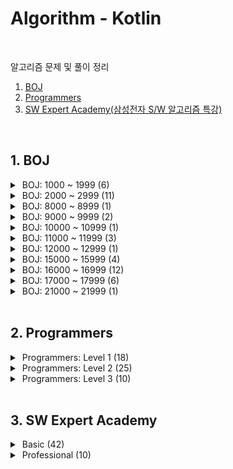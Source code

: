 # Algorithm - Kotlin
<br/>

알고리즘 문제 및 풀이 정리<br/>


1. [BOJ](#1-boj) <br/>
2. [Programmers](#2-programmers) <br/>
3. [SW Expert Academy(삼성전자 S/W 알고리즘 특강)](#3-sw-expert-academy) <br/>


<br/>

## 1. BOJ

<details>
<summary>&nbsp;BOJ: 1000 ~ 1999 (6)</summary>
<div markdown="1">
<br/>

| 번호                                         | 제목                       | 유형       | 풀이                                    |
|--------------------------------------------|---------------------------|----------|---------------------------------------|
| [1012](https://www.acmicpc.net/problem/1012) |[유기농 배추](src/boj/dfsBfs/BOJ_1012_OrganicCabbage.kt)| BFS      |
| [1175](https://www.acmicpc.net/problem/1175) |[배달](src/boj/dfsBfs/BOJ_1175_Delivery.kt)| BFS      | [blog](https://jsl663.tistory.com/33) |
| [1260](https://www.acmicpc.net/problem/1260) |[DFS 와 BFS](src/boj/dfsBfs/BOJ_1260_DFSandBFS.kt)| DFS, BFS |
| [1385](https://www.acmicpc.net/problem/1385) |[벌집](src/boj/dfsBfs/BOJ_1385_HoneyComb.kt) | BFS | [blog](https://jsl663.tistory.com/38) |
| [1525](https://www.acmicpc.net/problem/1525) |[퍼즐](src/boj/dfsBfs/BOJ_1525_Puzzle.kt) | BFS      | [blog](https://jsl663.tistory.com/31) |
| [1913](https://www.acmicpc.net/problem/1913) |[달팽이1](src/boj/unsolved/BOJ_1913_Snail.kt)| 구현       |

</div>
</details>


<details>
<summary>&nbsp;BOJ: 2000 ~ 2999 (11)</summary>
<div markdown="1">
<br/>

| 번호                                          | 제목                                                   | 유형    | 풀이  |
|----------------------------------------------|------------------------------------------------------|-------|-----|
| [2178](https://www.acmicpc.net/problem/2178) | [미로 탐색](src/boj/dfsBfs/BOJ_2178_MazeExploration.kt)  | BFS   |
| [2210](https://www.acmicpc.net/submit/2210) | [숫자판 점프](src/boj/bruteForce/BOJ_2210_NumPadJump.kt) | 완전 탐색 |
| [2422](https://www.acmicpc.net/problem/2422) | [한윤정이 이탈리아에 가서 아이스크림을 사먹는데](src/boj/bruteForce/BOJ_2422_ItalyIcecream.kt) | 완전 탐색 |
| [2470](https://www.acmicpc.net/problem/2470) | [두 용액](src/boj/etc/BOJ_2470_TwoSolutions.kt) | 투 포인터 |
| [2529](https://www.acmicpc.net/problem/2529) | [부등호](src/boj/bruteForce/BOJ_2529_InequalitySign.kt) | 완전 탐색 |
| [2606](https://www.acmicpc.net/problem/2606) | [바이러스](src/boj/dfsBfs/BOJ_2606_Virus.kt) | BFS |
| [2667](https://www.acmicpc.net/problem/2667) | [단지 번호 붙이기](src/boj/dfsBfs/BOJ_2667_VillageNumbering.kt) | BFS |
| [2675](https://www.acmicpc.net/problem/2675) | [문자열 반복](src/boj/unsolved/BOJ_2675_StringRepetition.kt) | 구현 |
| [2745](https://www.acmicpc.net/problem/2745) | [진법 변환](src/boj/unsolved/BOJ_2745_BaseConversion.kt) | 구현 |
| [2839](https://www.acmicpc.net/problem/2839) | [설탕 배달](src/boj/dp/BOJ_2839_SugarDelivery.kt) | DP |
| [2902](https://www.acmicpc.net/problem/2902) | [KMP는 왜 KMP일까?](src/boj/etc/BOJ_2902_WhyIsKMPaKMP.kt) | 구현 |

</div>
</details>


<details>
<summary>&nbsp;BOJ: 8000 ~ 8999 (1)</summary>
<div markdown="1">
<br/>

| 번호                                          | 제목                                                   | 유형    | 풀이 |
|----------------------------------------------|------------------------------------------------------|-------|-----|
| [8111](https://www.acmicpc.net/problem/8111) | [0 과 1](src/boj/dfsBfs/BOJ_8111_ZeroAndOne.kt) | BFS |

</div>
</details>


<details>
<summary>&nbsp;BOJ: 9000 ~ 9999 (2)</summary>
<div markdown="1">
<br/>

| 번호                                          | 제목                                                   | 유형   | 풀이 |
|----------------------------------------------|------------------------------------------------------|------|-----|
| [9019](https://www.acmicpc.net/problem/9019) | [DSLR](src/boj/unsolved/BOJ_9019_DSLR.kt) | BFS  |
| [9328](https://www.acmicpc.net/problem/9328) | [열쇠](src/boj/dfsBfs/BOJ_9328_Key.kt) | BFS  |

</div>
</details>


<details>
<summary>&nbsp;BOJ: 10000 ~ 10999 (1)</summary>
<div markdown="1">
<br/>

| 번호                                          | 제목                                                   | 유형   | 풀이 |
|----------------------------------------------|------------------------------------------------------|------|-----|
| [10942](https://www.acmicpc.net/problem/10942) | [팰린드롬?](src/boj/dp/BOJ_10942_Palindrome.kt) | DP |

</div>
</details>


<details>
<summary>&nbsp;BOJ: 11000 ~ 11999 (3)</summary>
<div markdown="1">
<br/>

| 번호                                             | 제목                                                 | 유형  | 풀이 |
|------------------------------------------------|----------------------------------------------------|-----|-----|
| [11005](https://www.acmicpc.net/problem/11005) | [진법 변환2](src/boj/etc/BOJ_11005_BaseConversion2.kt) | 구현  |
| [11048](https://www.acmicpc.net/problem/11048) | [이동하기](src/boj/dp/BOJ_11048_Move.kt)               | DP  |
| [11060](https://www.acmicpc.net/problem/11060) | [점프 점프](src/boj/dp/BOJ_11060_JumpJump.kt)          | DP  |

</div>
</details>


<details>
<summary>&nbsp;BOJ: 12000 ~ 12999 (1)</summary>
<div markdown="1">
<br/>

| 번호                                             | 제목                                                   | 유형    | 풀이 |
|------------------------------------------------|------------------------------------------------------|-------|-----|
| [12851](https://www.acmicpc.net/problem/12851) | [숨바꼭질 2](src/boj/dfsBfs/BOJ_12851_HideAndSeek2.kt) | BFS |

</div>
</details>


<details>
<summary>&nbsp;BOJ: 15000 ~ 15999 (4)</summary>
<div markdown="1">
<br/>

| 번호                                             | 제목                                                   | 유형    | 풀이 |
|------------------------------------------------|------------------------------------------------------|-------|-----|
| [15558](https://www.acmicpc.net/problem/15558) | [점프 게임](src/boj/dfsBfs/BOJ_15558_JumpGame.kt) | BFS |
| [15653](https://www.acmicpc.net/problem/15653) | [구슬 탈출 4](src/boj/dfsBfs/BOJ_15653_MarbleEscape4.kt) | BFS | [blog](https://jsl663.tistory.com/33) |
| [15683](https://www.acmicpc.net/problem/15683) | [감시](src/boj/bruteForce/BOJ_15683_Serveillance.kt) | 완전 탐색 |
| [15686](https://www.acmicpc.net/problem/15686) | [치킨 배달](src/boj/bruteForce/BOJ_15686_ChickenDelivery.kt) | 완전 탐색 |

</div>
</details>


<details>
<summary>&nbsp;BOJ: 16000 ~ 16999 (12)</summary>
<div markdown="1">
<br/>

| 번호                                             | 제목                                                   | 유형    | 풀이                                     |
|------------------------------------------------|------------------------------------------------------|-------|----------------------------------------|
| [16637](https://www.acmicpc.net/problem/16637) | [괄호 추가하기](src/boj/bruteForce/BOJ_16637_AddParentheses.kt) | 완전 탐색 |
| [16920](https://www.acmicpc.net/problem/16920) | [확장 게임](src/boj/dfsBfs/BOJ_16920_ExpansionGame.kt) | BFS | [blog](https://jsl663.tistory.com/35)  |
| [16922](https://www.acmicpc.net/problem/16922) | [로마 숫자 만들기](src/boj/bruteForce/BOJ_16922_MakingRomanNumerals.kt) | 완전 탐색 |
| [16924](https://www.acmicpc.net/problem/16924) | [십자가 찾기](src/boj/bruteForce/BOJ_16924_FindCross.kt) | 완전 탐색 |
| [16936](https://www.acmicpc.net/problem/16936) | [나3곱2](src/boj/bruteForce/BOJ_16936_Division3Multiplication2.kt) | 완전 탐색 |
| [16937](https://www.acmicpc.net/problem/16937) | [두 스티커](src/boj/bruteForce/BOJ_16937_TwoStickers.kt) | 완전 탐색 |
| [16938](https://www.acmicpc.net/problem/16938) | [캠프 준비](src/boj/bruteForce/BOJ_16938_CampReady.kt) | 완전 탐색 |
| [16943](https://www.acmicpc.net/problem/16943) | [숫자 재배치](src/boj/bruteForce/BOJ_16943_NumberReplacement.kt) | 완전 탐색 |
| [16959](https://www.acmicpc.net/problem/16959) | [체스판 여행 1](src/boj/dfsBfs/BOJ_16959_ChessboardTravel1.kt) | BFS | [blog](https://jsl663.tistory.com/40)  |
| [16968](https://www.acmicpc.net/problem/16968) | [차량 번호판1](src/boj/bruteForce/BOJ_16968_LicensePlate1.kt) | 완전 탐색 |
| [16971](https://www.acmicpc.net/problem/16917) | [양념 반 후라이드 반](src/boj/bruteForce/BOJ_16971_HalfSeasonedHalfFried.kt) | 완전 탐색 |
| [16973](https://www.acmicpc.net/problem/16973) | [직사각형 탈출](src/boj/dfsBfs/BOJ_16973_RectangleEscape.kt) | BFS |

</div>
</details>


<details>
<summary>&nbsp;BOJ: 17000 ~ 17999 (6)</summary>
<div markdown="1">
<br/>

| 번호                                             | 제목                                                   | 유형    | 풀이  |
|------------------------------------------------|------------------------------------------------------|-------|-----|
| [17088](https://www.acmicpc.net/problem/17088) | [등차수열 변환](src/boj/bruteForce/BOJ_17088_ArithmeticSequenceTransform.kt) | 완전 탐색 |
| [17089](https://www.acmicpc.net/problem/17089) | [세 친구](src/boj/bruteForce/BOJ_17089_ThreeFriends.kt) | 완전 탐색 |
| [17071](https://www.acmicpc.net/problem/17071) | [숨바꼭질 5](src/boj/dfsBfs/BOJ_17071_HideAndSeek5.kt) | BFS   | [blog](https://jsl663.tistory.com/32) |
| [17135](https://www.acmicpc.net/problem/17135) | [캐슬 디펜스](src/boj/bruteForce/BOJ_17135_CastleDefense.kt) | 완전 탐색 |
| [17281](https://www.acmicpc.net/problem/17281) | [야구](src/boj/bruteForce/BOJ_17281_Baseball.kt) | 완전 탐색 |
| [17406](https://www.acmicpc.net/problem/17406) | [배열 돌리기4](src/boj/bruteForce/BOJ_17406_ArrayRotation4.kt) | 완전 탐색 |

</div>
</details>


<details>
<summary>&nbsp;BOJ: 21000 ~ 21999 (1)</summary>
<div markdown="1">
<br/>

| 번호                                             | 제목                                                   | 유형    | 풀이  |
|------------------------------------------------|------------------------------------------------------|-------|-----|
| [21921](https://www.acmicpc.net/problem/21921) | [블로그](src/boj/etc/BOJ_21921_Blog.kt) | 슬라이딩 윈도우 |

</div>
</details>


<br/>

## 2. Programmers

<details>
<summary>&nbsp;Programmers: Level 1 (18)</summary>
<div markdown="1">
<br/>

|  레벨  |제목|유형|
|:----:|----|----|
|  1   |[없는 숫자 더하기](src/programmers/practice/level1/AddMissingNumbers.kt)|
|  1   |[음양 더하기](src/programmers/practice/level1/AddNegativePositiveNumbers.kt)|
|  1   |[부족한 금액 계산하기](src/programmers/practice/level1/CalculateShortfall.kt)|
|  1   |[크레인 인형뽑기 게임](src/programmers/practice/level1/CranePuppetGame.kt)|
|  1   |[내적(Dot product)](src/programmers/practice/level1/DotProduct.kt)|
|  1   |[실패율](src/programmers/practice/level1/FailureRate.kt)|
|  1   |[나머지가 1이 되는 수 찾기](src/programmers/practice/level1/FindRemainderOne.kt)|
|  1   |[신고 결과 받기](src/programmers/practice/level1/GetReportResults.kt)|
|  1   |[체육복](src/programmers/practice/level1/GymSuit.kt)|
|  1   |[K번째 수](src/programmers/practice/level1/KthNumber.kt)|
|  1   |[로또](src/programmers/practice/level1/Lotto.kt)|
|  1   |[최소 직사각형](src/programmers/practice/level1/MinRectangle.kt)|
|  1   |[모의고사](src/programmers/practice/level1/MockExam.kt)|
|  1   |[약수의 갯수와 덧셈](src/programmers/practice/level1/NumberOfDivisorsAndAddition.kt)|
|  1   |[두 개 뽑아서 더하기](src/programmers/practice/level1/TakeTwoNumbersAndSums.kt)|
|  1   |[3진법 뒤집기](src/programmers/practice/level1/TernaryReversed.kt)|
|  1   |[2016년](src/programmers/practice/level1/Year2016.kt)|

</div>
</details>


<details>
<summary>&nbsp;Programmers: Level 2 (25)</summary>
<div markdown="1">
<br/>

|레벨|제목|유형|
|:----:|----|----|
|  2   |[양궁 대회](src/programmers/practice/level2/ArcheryCompetition.kt)|
|  2   |[카펫](src/programmers/practice/level2/Carpet.kt)|
|  2   |[거리두기 확인하](src/programmers/practice/level2/CheckSocialDistancing.kt)|
|  2   |[배달](src/programmers/practice/level2/Delivery.kt)|
|  2   |[위장](src/programmers/practice/level2/DisGuise.kt)|
|  2   |[피로도](src/programmers/practice/level2/FatigueLevel.kt)|
|  2   |[소수 찾기](src/programmers/practice/level2/FindPrimeNumber.kt)|
|  2   |[기능 개발](src/programmers/practice/level2/FunctionDevelopment.kt)|
|  2   |[H-Index](src/programmers/practice/level2/H_Index.kt)|
|  2   |[조이스틱](src/programmers/practice/level2/JoyStick.kt)|
|  2   |[K진수에서 소수 갯수 구하기](src/programmers/practice/level2/KdecimalPrimeNumber.kt)|
|  2   |[가장 큰 수](src/programmers/practice/level2/LargestNumber.kt)|
|  2   |[빛의 경로 싸이클](src/programmers/practice/level2/LightPathCycle.kt)|
|  2   |[행렬 테두리 회전하기](src/programmers/practice/level2/MatrixEdgeRotation.kt)|
|  2   |[수식 최대화](src/programmers/practice/level2/MaximizeFormulas.kt)|
|  2   |[괄호 변환](src/programmers/practice/level2/ParenthesisConversion.kt)|
|  2   |[주차 요금 계산](src/programmers/practice/level2/ParkingFeeCalculation.kt)|
|  2   |[멀쩡한 사각형](src/programmers/practice/level2/PlainSquare.kt)|
|  2   |[프린터](src/programmers/practice/level2/Printer.kt)|
|  2   |[괄호 회전하기](src/programmers/practice/level2/RotateParentheses.kt)|
|  2   |[문자열 압축](src/programmers/practice/level2/StringZip.kt)|
|  2   |[타겟 넘버](src/programmers/practice/level2/TargetNumber.kt)|
|  2   |[삼각 달팽이](src/programmers/practice/level2/TriangleSnail.kt)|
|  2   |[다리를 지나는 트럭](src/programmers/practice/level2/TrucksCrossingBridge.kt)|
|  2   |[튜플](src/programmers/practice/level2/Tuple.kt)|

</div>
</details>


<details>
<summary>&nbsp;Programmers: Level 3 (10)</summary>
<div markdown="1">
<br/>

|  레벨  |제목|유형|
|:----:|----|----|
|  3   |[베스트 앨범](src/programmers/practice/level3/BestAlbum.kt)|
|  3   |[섬 연결하기](src/programmers/practice/level3/ConnectingIslands.kt)|
|  3   |[디스크 컨트롤러](src/programmers/practice/level3/DiskController.kt)|
|  3   |[이중 우선순위 큐](src/programmers/practice/level3/DualPriorityQueue.kt)|
|  3   |[가장 먼 노드](src/programmers/practice/level3/FarthestNode.kt)|
|  3   |[입국 심사](src/programmers/practice/level3/Immigration.kt)|
|  3   |[네트워크](src/programmers/practice/level3/Network.kt)|
|  3   |[양과 늑대](src/programmers/practice/level3/SheepAndWolf.kt)|
|  3   |[여행 경로](src/programmers/practice/level3/TravelRoute.kt)|
|  3   |[단어 변환](src/programmers/practice/level3/WordConversion.kt)|

</div>
</details>


<br/>

## 3. SW Expert Academy


<details>
<summary>&nbsp;Basic (42)</summary>
<div markdown="1">
<br/>

| 순서  | 제목                                                                                                    | 유형           |
|:---:|-------------------------------------------------------------------------------------------------------|--------------|
|  1  | [새로운 불면증 치료법](src/swExpertAcademy/basicLearning/SWEA_P01.java)                                        | 비트 연산        |
|  2  | [이진수 표현](src/swExpertAcademy/basicLearning/SWEA_P02.java)                                             | 비트 연산        |
|  3  | [동아리실 관리하기](src/swExpertAcademy/basicLearning/SWEA_P03.java)                                          | 비트 연산        |
|  4  | [기초 Single Linked List 연습](src/swExpertAcademy/basicLearning/SWEA_P04.java)                           | 연결 리스트       |
|  5  | [기초 Double Linked List 연습](src/swExpertAcademy/basicLearning/SWEA_P05.java)                           | 연결 리스트       |
|  6  | [암호문3](src/swExpertAcademy/basicLearning/SWEA_P05.java)                                               | 연결 리스트       |
|  7  | -                                                                                                     |              |
|  8  | [수열 편집](src/swExpertAcademy/basicLearning/SWEA_P08.java)                                              | 연결 리스트       |
|  9  | [중위 순회](src/swExpertAcademy/basicLearning/SWEA_P09.java)                                              | 트리           |
| 10  | [사칙연산 유효성 검사](src/swExpertAcademy/basicLearning/SWEA_P10.java)                                        | 트리           |
| 11  | [사칙연산](src/swExpertAcademy/basicLearning/SWEA_P11.java)                                               | 트리           |
| 12  | [공통조상](src/swExpertAcademy/basicLearning/SWEA_P12.java)                                               | 트리           |
| 13  | [Directory](src/swExpertAcademy/basicLearning/SWEA_P13.java)                                          | 트리           |
| 14  | [기초 DFS 연습](src/swExpertAcademy/basicLearning/SWEA_P14.java)                                          | 그래프          |
| 15  | [기초 BFS 연습](src/swExpertAcademy/basicLearning/SWEA_P15.java)                                          | 그래프          |
| 16  | [프로세서 연결하기](src/swExpertAcademy/basicLearning/SWEA_P16.java)                                          | 그래프          |
| 17  | [파핑파핑 지뢰찾기](src/swExpertAcademy/basicLearning/SWEA_P17.java)                                          | 그래프          |
| 18  | [영준이의 진짜 BFS](src/swExpertAcademy/basicLearning/SWEA_P18.java)                                        | 그래프          |
| 19  | [최장 공통 부분 수열](src/swExpertAcademy/basicLearning/SWEA_P19.java)                                        | DP           |
| 20  | [0/1 Knapsack](src/swExpertAcademy/basicLearning/SWEA_P20.java)                                       | DP           |
| 21  | [스팟마트](src/swExpertAcademy/basicLearning/SWEA_P21.java)                                               | DP           |
| 22  | [쉬운 거스름돈](src/swExpertAcademy/basicLearning/SWEA_P22.java)                                            | 그리디          |
| 23  | [자기 방으로 돌아가기](src/swExpertAcademy/basicLearning/SWEA_P23.java)                                        | 그리디          |
| 24  | [최대 상금](src/swExpertAcademy/basicLearning/SWEA_P24.java)                                              | 그리디          |
| 25  | [문자열 교집합](src/swExpertAcademy/basicLearning/SWEA_P25.java)                                            | 해시           |
| 26  | [[Pro] 단어가 등장하는 횟수](src/swExpertAcademy/basicLearning/SWEA_P26.java)                                  | 해시           |
| 27  | [은기의 아주 큰 그림](src/swExpertAcademy/basicLearning/SWEA_P27.java)                                        | 해시           |
| 28  | [연락처 Database](src/swExpertAcademy/basicLearning/SWEA_P28.java)                                       | 해시           |
| 29  | [메일 서버](src/swExpertAcademy/basicLearning/SWEA_P29.java)                                              | 해시           |
| 30  | [문자열 암호화](src/swExpertAcademy/basicLearning/SWEA_P30.java)                                            | 해시           |
| 31  | [기초 Partial Sort 연습](src/swExpertAcademy/basicLearning/userSolution/SWEA_P31_UserSolution.java)       | 힙            |
| 32  | [힙](src/swExpertAcademy/basicLearning/SWEA_P32.java)                                                  | 힙            |
| 33  | [보급로](src/swExpertAcademy/basicLearning/SWEA_P33.java)                                                | 힙            |
| 34  | [중간값 구하기](src/swExpertAcademy/basicLearning/userSolution/SWEA_P34_UserSolution.java)                  | 힙            |
| 35  | [수 만들기](src/swExpertAcademy/basicLearning/userSolution/SWEA_P35_UserSolution.java)                    | 힙            |
| 36  | [Social Media](src/swExpertAcademy/basicLearning/userSolution/SWEA_P36_UserSolution.java)             | 힙            |
| 37  | [염라대왕의 이름 정렬](src/swExpertAcademy/basicLearning/userSolution/SWEA_P37_UserSolution.java)              | 분할정복         |
| 38  | [사탕 분배](src/swExpertAcademy/basicLearning/userSolution/SWEA_P38_UserSolution.java)                    | 분할정복         |
| 39  | [[Pro] Inversion Counting](src/swExpertAcademy/basicLearning/userSolution/SWEA_P39_UserSolution.java) | 분할정복         |
| 40  | [영어 공부](src/swExpertAcademy/basicLearning/userSolution/SWEA_P40_UserSolution.java)                    | 이분 탐색        |
| 41  | [촛불 이벤트](src/swExpertAcademy/basicLearning/userSolution/SWEA_P41_UserSolution.java)                   | 이분 탐색        |
| 42  | [사탕 가방](src/swExpertAcademy/basicLearning/userSolution/SWEA_P42_UserSolution.java)                    | 이분 탐색        |
| 43  | [광고 시간 정하기](src/swExpertAcademy/basicLearning/SWEA_P43.java)                                          | 이분 탐색        |


</div>
</details>


<details>
<summary>&nbsp;Professional (10)</summary>
<div markdown="1">
<br/>

| 순서  | 제목                                                                                     | 키워드                                      |
|:---:|----------------------------------------------------------------------------------------|------------------------------------------|
|  1  | [[Pro] 병사 관리](src/swExpertAcademy/practicalTraining/SWEA_PRO_P01_UserSolution.java)    | 원형 더블 연결 리스트                             |
|  2  | [[Pro] 긴 사다리 게임](src/swExpertAcademy/practicalTraining/SWEA_PRO_P02_UserSolution.java) | 트리                                       |
|  3  | [[Pro] 메모리 시스템](src/swExpertAcademy/practicalTraining/SWEA_PRO_P03_UserSolution.java)  | 트리                                       |
|  4  | [[Pro] 계산 게임](src/swExpertAcademy/practicalTraining/SWEA_PRO_P04_UserSolution.java)    | Hash, Sliding Window                     |
|  5  | [[Pro] 섬 지키기](src/swExpertAcademy/practicalTraining/SWEA_PRO_P05_UserSolution.java)    | 배열, Hash, BFS, DP                        |
|  6  | [[Pro] 가게 관리](src/swExpertAcademy/practicalTraining/SWEA_PRO_P06_UserSolution.java)    | HashMap, AVL Tree                        |
|  7  | [[Pro] 우주자원개발](src/swExpertAcademy/practicalTraining/SWEA_PRO_P07_UserSolution.java)   | 트라이, 정렬                                  |
|  8  | [[Pro] 리스트 복사](src/swExpertAcademy/practicalTraining/SWEA_PRO_P08_UserSolution.java)   | Trie, HashMap, List, Reference, DeepCopy |
|  9  | [[Pro] 끝말잇기2](src/swExpertAcademy/practicalTraining/SWEA_PRO_P09_UserSolution.java)    | 해시 함수, AVL Tree, HashSet                 |
| 10  | [[Pro] AI 로봇](src/swExpertAcademy/practicalTraining/SWEA_PRO_P10_UserSolution.java)    | AVL Tree, 우선순위 큐                         |

</div>
</details>